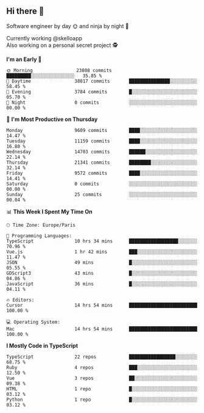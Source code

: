 ## Hi there 👋

Software engineer by day 🌞 and ninja by night 🌝

Currently working @skelloapp <br>
Also working on a personal secret project 🕵️

<!--START_SECTION:waka-->
**I'm an Early 🐤** 

```text
🌞 Morning                23808 commits       █████████░░░░░░░░░░░░░░░░   35.85 % 
🌆 Daytime                38817 commits       ███████████████░░░░░░░░░░   58.45 % 
🌃 Evening                3784 commits        █░░░░░░░░░░░░░░░░░░░░░░░░   05.70 % 
🌙 Night                  0 commits           ░░░░░░░░░░░░░░░░░░░░░░░░░   00.00 % 
```
📅 **I'm Most Productive on Thursday** 

```text
Monday                   9609 commits        ████░░░░░░░░░░░░░░░░░░░░░   14.47 % 
Tuesday                  11159 commits       ████░░░░░░░░░░░░░░░░░░░░░   16.80 % 
Wednesday                14703 commits       ██████░░░░░░░░░░░░░░░░░░░   22.14 % 
Thursday                 21341 commits       ████████░░░░░░░░░░░░░░░░░   32.14 % 
Friday                   9572 commits        ████░░░░░░░░░░░░░░░░░░░░░   14.41 % 
Saturday                 0 commits           ░░░░░░░░░░░░░░░░░░░░░░░░░   00.00 % 
Sunday                   25 commits          ░░░░░░░░░░░░░░░░░░░░░░░░░   00.04 % 
```


📊 **This Week I Spent My Time On** 

```text
🕑︎ Time Zone: Europe/Paris

💬 Programming Languages: 
TypeScript               10 hrs 34 mins      ██████████████████░░░░░░░   70.96 % 
Vue.js                   1 hr 42 mins        ███░░░░░░░░░░░░░░░░░░░░░░   11.47 % 
JSON                     49 mins             █░░░░░░░░░░░░░░░░░░░░░░░░   05.55 % 
GDScript3                43 mins             █░░░░░░░░░░░░░░░░░░░░░░░░   04.86 % 
JavaScript               36 mins             █░░░░░░░░░░░░░░░░░░░░░░░░   04.11 % 

🔥 Editors: 
Cursor                   14 hrs 54 mins      █████████████████████████   100.00 % 

💻 Operating System: 
Mac                      14 hrs 54 mins      █████████████████████████   100.00 % 
```

**I Mostly Code in TypeScript** 

```text
TypeScript               22 repos            █████████████████░░░░░░░░   68.75 % 
Ruby                     4 repos             ███░░░░░░░░░░░░░░░░░░░░░░   12.50 % 
Vue                      3 repos             ██░░░░░░░░░░░░░░░░░░░░░░░   09.38 % 
HTML                     1 repo              █░░░░░░░░░░░░░░░░░░░░░░░░   03.12 % 
Python                   1 repo              █░░░░░░░░░░░░░░░░░░░░░░░░   03.12 % 
```




<!--END_SECTION:waka-->

<!--
**antoinelncl/antoinelncl** is a ✨ _special_ ✨ repository because its `README.md` (this file) appears on your GitHub profile.

Here are some ideas to get you started:

- 🔭 I’m currently working on ...
- 🌱 I’m currently learning ...
- 👯 I’m looking to collaborate on ...
- 🤔 I’m looking for help with ...
- 💬 Ask me about ...
- 📫 How to reach me: ...
- 😄 Pronouns: ...
- ⚡ Fun fact: ...
-->
